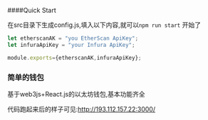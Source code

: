 

####Quick Start

在src目录下生成config.js,填入以下内容,就可以`npm run start` 开始了

```js
let etherscanAK = "you EtherScan ApiKey";
let infuraApiKey = "your Infura ApiKey";

module.exports={etherscanAK,infuraApiKey};
```


### 简单的钱包

基于web3js+React.js的以太坊钱包,基本功能齐全

代码跑起来后的样子可见:http://193.112.157.22:3000/
